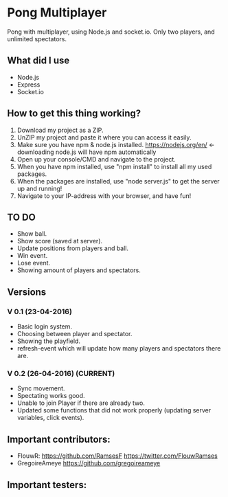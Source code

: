 # Pong Multiplayer
Pong with multiplayer, using Node.js and socket.io. Only two players, and unlimited spectators.

## What did I use
- Node.js
- Express
- Socket.io

## How to get this thing working?
1. Download my project as a ZIP.
2. UnZIP my project and paste it where you can access it easily.
3. Make sure you have npm & node.js installed. https://nodejs.org/en/ <- downloading node.js will have npm automatically
4. Open up your console/CMD and navigate to the project.
5. When you have npm installed, use "npm install" to install all my used packages.
6. When the packages are installed, use "node server.js" to get the server up and running!
7. Navigate to your IP-address with your browser, and have fun!

## TO DO
- Show ball.
- Show score (saved at server).
- Update positions from players and ball.
- Win event.
- Lose event.
- Showing amount of players and spectators.

## Versions
### V 0.1 (23-04-2016)
- Basic login system.
- Choosing between player and spectator.
- Showing the playfield.
- refresh-event which will update how many players and spectators there are.

### V 0.2 (26-04-2016) (CURRENT)
- Sync movement.
- Spectating works good.
- Unable to join Player if there are already two.
- Updated some functions that did not work properly (updating server variables, click events).


## Important contributors:
- FlouwR: https://github.com/RamsesF https://twitter.com/FlouwRamses
- GregoireAmeye https://github.com/gregoireameye
 

## Important testers:
